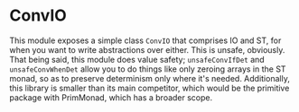 # ConvIO

This module exposes a simple class `ConvIO` that comprises IO and ST, for
when you want to write abstractions over either. This is unsafe, obviously.
That being said, this module does value safety; `unsafeConvIfDet` and
`unsafeConvWhenDet` allow you to do things like only zeroing arrays in the ST
monad, so as to preserve determinism only where it's needed. Additionally,
this library is smaller than its main competitor, which would be the
primitive package with PrimMonad, which has a broader scope.
